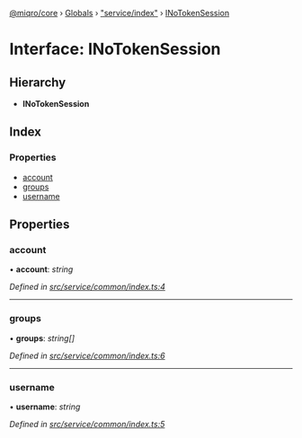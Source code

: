 [@miqro/core](../README.md) › [Globals](../globals.md) › ["service/index"](../modules/_service_index_.md) › [INoTokenSession](_service_index_.inotokensession.md)

# Interface: INoTokenSession

## Hierarchy

* **INoTokenSession**

## Index

### Properties

* [account](_service_index_.inotokensession.md#account)
* [groups](_service_index_.inotokensession.md#groups)
* [username](_service_index_.inotokensession.md#username)

## Properties

###  account

• **account**: *string*

*Defined in [src/service/common/index.ts:4](https://github.com/claukers/miqro-core/blob/6562042/src/service/common/index.ts#L4)*

___

###  groups

• **groups**: *string[]*

*Defined in [src/service/common/index.ts:6](https://github.com/claukers/miqro-core/blob/6562042/src/service/common/index.ts#L6)*

___

###  username

• **username**: *string*

*Defined in [src/service/common/index.ts:5](https://github.com/claukers/miqro-core/blob/6562042/src/service/common/index.ts#L5)*
